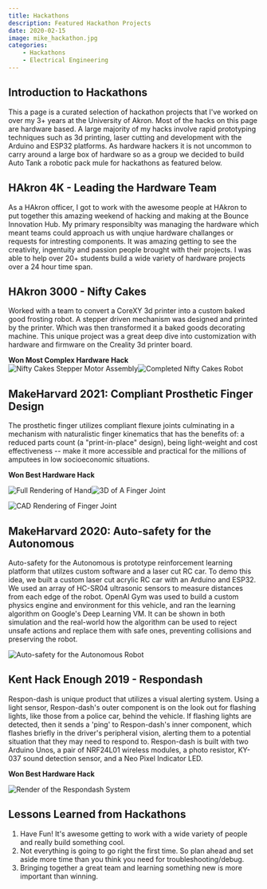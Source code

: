 ```yaml
---
title: Hackathons
description: Featured Hackathon Projects 
date: 2020-02-15
image: mike_hackathon.jpg
categories:
    - Hackathons
    - Electrical Engineering
---
```

## Introduction to Hackathons

This a page is a curated selection of hackathon projects that I've worked on over my 3+ years at the University of Akron. Most of the hacks on this page are hardware based. A large majority of my hacks involve rapid prototyping techniques such as 3d printing, laser cutting and development with the Arduino and ESP32 platforms. As hardware hackers it is not uncommon to carry around a large box of hardware so as a group we decided to build Auto Tank a robotic pack mule for hackathons as featured below. 

## HAkron 4K  - Leading the Hardware Team 

As a HAkron officer, I got to work with the awesome people at HAkron to put together this amazing weekend of hacking and making at the Bounce Innovation Hub. My primary responsiblty was managing the hardware which meant teams could approach us with unqiue hardware challanges or requests for intresting components. It was amazing getting to see the creativity, ingentuity and passion people brought with their projects. I was able to help over 20+ students build a wide variety of hardware projects over a 24 hour time span. 

## HAkron 3000 - Nifty Cakes

Worked with a team to convert a CoreXY 3d printer into a custom baked good frosting robot. A stepper driven mechanism was designed and printed by the printer. Which was then transformed it a baked goods decorating machine. This unique project was a great deep dive into customization with hardware and firmware on the Creality 3d printer board. 

**Won Most Complex Hardware Hack**
![Nifty Cakes Stepper Motor Assembly](nifty_cakes_assembly.jpg)![Completed Nifty Cakes Robot](nifty_cakes_extruder.jpg)


## MakeHarvard 2021: Compliant Prosthetic Finger Design

The prosthetic finger utilizes compliant flexure joints culminating in a mechanism with naturalistic finger kinematics that has the benefits of: a reduced parts count (a "print-in-place" design), being light-weight and cost effectiveness -- make it more accessible and practical for the millions of amputees in low socioeconomic situations.  

**Won Best Hardware Hack**

![Full Rendering of Hand ](hand_model_complete.jpg)![3D of A Finger Joint](3d_print_hand.jpg)

![CAD Rendering of Finger Joint](final_hand.jpg)


## MakeHarvard 2020: Auto-safety for the Autonomous 

Auto-safety for the Autonomous is prototype reinforcement learning platform that utilzes custom software and a laser cut RC car. 
To demo this idea, we built a custom laser cut acrylic RC car with an Arduino and ESP32. We used an array of HC-SR04 ultrasonic sensors to measure distances from each edge of the robot. OpenAI Gym  was used to build a custom physics engine and environment for this vehicle, and ran the learning algorithm on Google's Deep Learning VM. It can be shown in both simulation and the real-world how the algorithm can be used to reject unsafe actions and replace them with safe ones, preventing collisions and preserving the robot. 

![Auto-safety for the Autonomous Robot](auto_safety.jpg)

## Kent Hack Enough 2019 - Respondash 

Respon-dash is unique product that utilizes a visual alerting system. Using a light sensor, Respon-dash's outer component is on the look out for flashing lights, like those from a police car, behind the vehicle. If flashing lights are detected, then it sends a 'ping' to Respon-dash's inner component, which flashes briefly in the driver's peripheral vision, alerting them to a potential situation that they may need to respond to. Respon-dash is built with two Arduino Unos, a pair of NRF24L01 wireless modules, a photo resistor, KY-037 sound detection sensor, and a Neo Pixel Indicator LED. 

**Won Best Hardware Hack** 

![Render of the Respondash System](respondash_render.png)

## Lessons Learned from Hackathons 
1. Have Fun! It's awesome getting to work with a wide variety of people and really build something cool. 
2. Not everything is going to go right the first time. So plan ahead and set aside more time than you think you need for troubleshooting/debug. 
3. Bringing together a great team and learning something new is more important than winning. 
